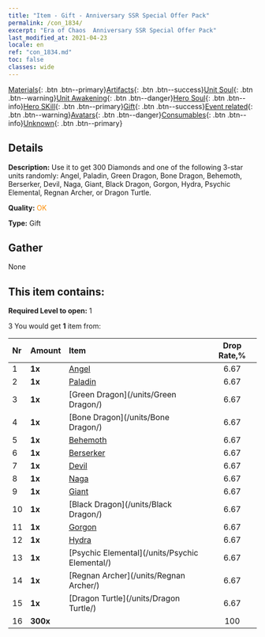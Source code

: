 ```yaml
---
title: "Item - Gift - Anniversary SSR Special Offer Pack"
permalink: /con_1834/
excerpt: "Era of Chaos  Anniversary SSR Special Offer Pack"
last_modified_at: 2021-04-23
locale: en
ref: "con_1834.md"
toc: false
classes: wide
---
```

 [Materials](/Items/){: .btn .btn--primary}[Artifacts](/Items/Artifacts/){: .btn .btn--success}[Unit Soul](/Items/UnitSoul/){: .btn .btn--warning}[Unit Awakening](/Items/UnitAwakening/){: .btn .btn--danger}[Hero Soul](/Items/HeroSoul/){: .btn .btn--info}[Hero SKill](/Items/HeroSkill/){: .btn .btn--primary}[Gift](/Items/Gift/){: .btn .btn--success}[Event related](/Items/Events/){: .btn .btn--warning}[Avatars](/Items/Avatars/){: .btn .btn--danger}[Consumables](/Items/Consumables/){: .btn .btn--info}[Unknown](/Items/Unknown/){: .btn .btn--primary}

## Details
 **Description:** Use it to get 300 Diamonds and one of the following 3-star units randomly: Angel, Paladin, Green Dragon, Bone Dragon, Behemoth, Berserker, Devil, Naga, Giant, Black Dragon, Gorgon, Hydra, Psychic Elemental, Regnan Archer, or Dragon Turtle.

 **Quality:** <span style="color: #FF8C00">OK</span>

 **Type:** Gift

## Gather

  None

## This item contains:

 **Required Level to open:** 1

 3 You would get **1** item  from:

  | Nr | Amount |     Item    | Drop Rate,% |
  |:---|:-------|:------------|:---------:|
  | 1 |  **1x** | [Angel](/units/Angel/) | 6.67 | 
  | 2 |  **1x** | [Paladin](/units/Paladin/) | 6.67 | 
  | 3 |  **1x** | [Green Dragon](/units/Green Dragon/) | 6.67 | 
  | 4 |  **1x** | [Bone Dragon](/units/Bone Dragon/) | 6.67 | 
  | 5 |  **1x** | [Behemoth](/units/Behemoth/) | 6.67 | 
  | 6 |  **1x** | [Berserker](/units/Berserker/) | 6.67 | 
  | 7 |  **1x** | [Devil](/units/Devil/) | 6.67 | 
  | 8 |  **1x** | [Naga](/units/Naga/) | 6.67 | 
  | 9 |  **1x** | [Giant](/units/Giant/) | 6.67 | 
  | 10 |  **1x** | [Black Dragon](/units/Black Dragon/) | 6.67 | 
  | 11 |  **1x** | [Gorgon](/units/Gorgon/) | 6.67 | 
  | 12 |  **1x** | [Hydra](/units/Hydra/) | 6.67 | 
  | 13 |  **1x** | [Psychic Elemental](/units/Psychic Elemental/) | 6.67 | 
  | 14 |  **1x** | [Regnan Archer](/units/Regnan Archer/) | 6.67 | 
  | 15 |  **1x** | [Dragon Turtle](/units/Dragon Turtle/) | 6.67 | 
  | 16 |  **300x** | <i class="fas fa-gem"/> | 100 | 
